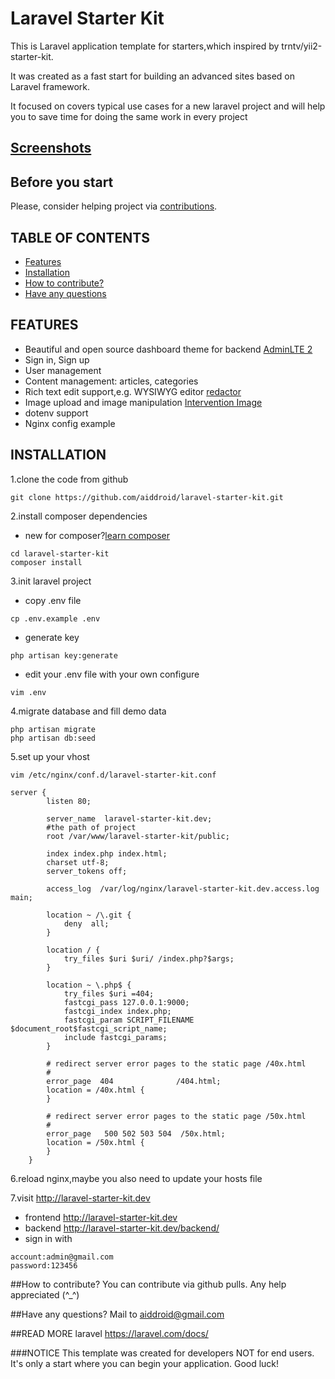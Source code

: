 # Laravel Starter Kit

This is Laravel application template for starters,which inspired by trntv/yii2-starter-kit.

It was created as a fast start for building an advanced sites based on Laravel framework. 

It focused on covers typical use cases for a new laravel project and will help you to save time for doing the same work in every project

## [Screenshots](https://aiddroid.com/screenshots-of-laravel-starter-kit/)

## Before you start
Please, consider helping project via [contributions](https://github.com/aiddroid/laravel-starter-kit/issues). 

## TABLE OF CONTENTS
- [Features](#features)
- [Installation](#installation)
- [How to contribute?](#how-to-contribute)
- [Have any questions](#have-any-questions)

## FEATURES
- Beautiful and open source dashboard theme for backend [AdminLTE 2](http://almsaeedstudio.com/AdminLTE)
- Sign in, Sign up
- User management
- Content management: articles, categories
- Rich text edit support,e.g. WYSIWYG editor [redactor](https://imperavi.com/redactor/)
- Image upload and image manipulation [Intervention Image](http://image.intervention.io/)
- dotenv support
- Nginx config example

## INSTALLATION
1.clone the code from github
```
git clone https://github.com/aiddroid/laravel-starter-kit.git
```
2.install composer dependencies
- new for composer?[learn composer](https://getcomposer.org/)
```
cd laravel-starter-kit
composer install
```
3.init laravel project
- copy .env file
```
cp .env.example .env
```
- generate key
```
php artisan key:generate
```
- edit your .env file with your own configure
```
vim .env
```
4.migrate database and fill demo data
```
php artisan migrate
php artisan db:seed
```
5.set up your vhost
```
vim /etc/nginx/conf.d/laravel-starter-kit.conf
```
```
server {
        listen 80;

        server_name  laravel-starter-kit.dev;
        #the path of project
        root /var/www/laravel-starter-kit/public;

        index index.php index.html;
        charset utf-8;
        server_tokens off;

        access_log  /var/log/nginx/laravel-starter-kit.dev.access.log  main;

        location ~ /\.git {
            deny  all;
        }

        location / {
            try_files $uri $uri/ /index.php?$args;
        }

        location ~ \.php$ {
            try_files $uri =404;
            fastcgi_pass 127.0.0.1:9000;
            fastcgi_index index.php;
            fastcgi_param SCRIPT_FILENAME $document_root$fastcgi_script_name;
            include fastcgi_params;
        }

        # redirect server error pages to the static page /40x.html
        #
        error_page  404              /404.html;
        location = /40x.html {
        }

        # redirect server error pages to the static page /50x.html
        #
        error_page   500 502 503 504  /50x.html;
        location = /50x.html {
        }
    }
```
6.reload nginx,maybe you also need to update your hosts file

7.visit http://laravel-starter-kit.dev
- frontend http://laravel-starter-kit.dev
- backend http://laravel-starter-kit.dev/backend/
- sign in with
```
account:admin@gmail.com
password:123456
```


##How to contribute?
You can contribute via github pulls. Any help appreciated (^_^)

##Have any questions?
Mail to [aiddroid@gmail.com](mailto:aiddroid@gmail.com)

##READ MORE
laravel https://laravel.com/docs/

###NOTICE
This template was created for developers NOT for end users.
It's only a start where you can begin your application.
Good luck!
